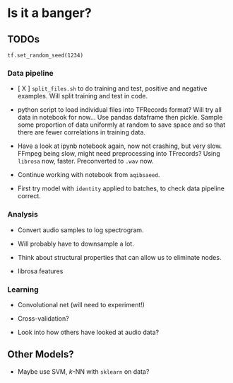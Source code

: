 # Is it a banger?

## TODOs

`tf.set_random_seed(1234)`

### Data pipeline

- [ X ] `split_files.sh` to do training and test, positive and negative examples. Will split training and test in code.

- python script to load individual files into TFRecords format? Will try all data in notebook for now... Use pandas dataframe then pickle. Sample some proportion of data  uniformly at random to save space and so that there are fewer correlations in training data.

- Have a look at ipynb notebook again, now not crashing, but very slow. FFmpeg being slow, might need preprocessing into TFrecords? Using `librosa` now, faster. Preconverted to `.wav` now.

- Continue working with notebook from `aqibsaeed`.

- First try model with `identity` applied to batches, to check data pipeline correct.


### Analysis

- Convert audio samples to log spectrogram.

- Will probably have to downsample a lot.

- Think about structural properties that can allow us to eliminate nodes.

- librosa features


### Learning

- Convolutional net (will need to experiment!)

- Cross-validation?

- Look into how others have looked at audio data?

## Other Models?

- Maybe use SVM, $k$-NN with `sklearn` on data?
